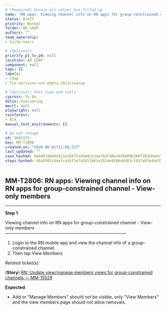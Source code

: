 ```yaml
---
# (Required) Ensure all values are filled up
name: "RN apps: Viewing channel info on RN apps for group-constrained channel - View-only members"
status: Draft
priority: Normal
folder: AD LDAP
authors: ""
team_ownership: 
- Suite Users

# (Optional)
priority_p1_to_p4: null
location: AD LDAP
component: null
tags: []
labels: 
- ldap
- fix-versions-not-empty-2022cleanup

# (Optional) Test type and tools
cypress: To Do
detox: Evaluating
mmctl: null
playwright: null
rainforest: 
- N/A
manual_test_environments: []

# Do not change
id: 5602335
key: MM-T2806
created_on: "2020-06-01T22:09:57Z"
last_updated: ""
case_hashed: 9d44919048dd11b168753d44dce3aef9afd8e10369098368f303bbb8e7f2d4eac2843aa95818db6773bd12fb02ec459d
steps_hashed: 46a5501c0da1ca91f2e7a5451041e101de9288a8d83cf03fa97e4bd357ab84cbfb8fac9204e22c85a7fccbdfb5087242
---
```


<!-- (Auto-generated) Based on frontmatter's "key" and "name" -->

## MM-T2806: RN apps: Viewing channel info on RN apps for group-constrained channel - View-only members

---

**Step 1**

Viewing channel info on RN apps for group-constrained channel - View-only members\
————————————————————————————

1. Login to the RN mobile app and view the channel info of a group-constrained channel.
2. Then tap View Members

_Related ticket(s):_

(**Story**) [RN: Update view/manage members views for group-constrained channels — MM-15529](https://mattermost.atlassian.net/browse/MM-15529)

**Expected**

- Add or "Manage Members" should not be visible, only "View Members" and the view members page should not allow removals.
